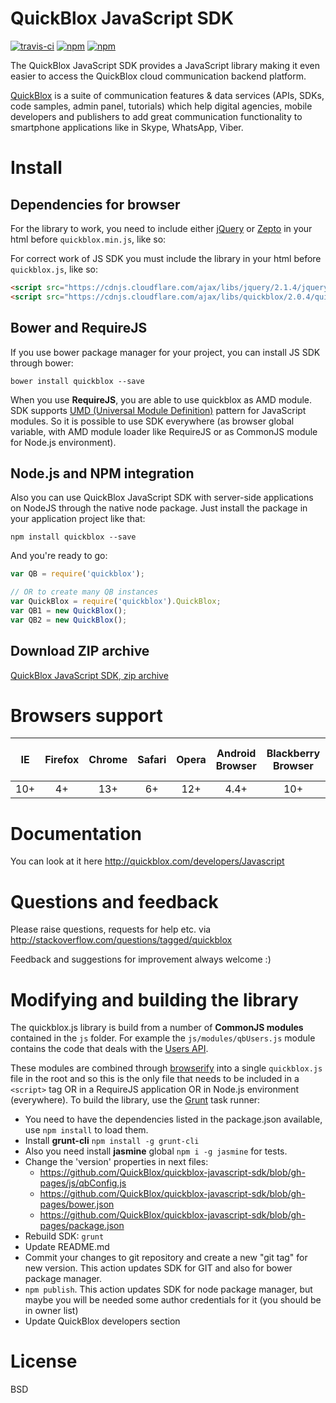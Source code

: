 # QuickBlox JavaScript SDK

[![travis-ci](https://api.travis-ci.org/QuickBlox/quickblox-javascript-sdk.svg?branch=gh-pages)](https://travis-ci.org/QuickBlox/quickblox-javascript-sdk)
[![npm](https://img.shields.io/npm/v/quickblox.svg)](https://www.npmjs.com/package/quickblox)
[![npm](https://img.shields.io/npm/dm/quickblox.svg)](https://www.npmjs.com/package/quickblox)

The QuickBlox JavaScript SDK provides a JavaScript library making it even
easier to access the QuickBlox cloud communication backend platform.

[QuickBlox](https://quickblox.com) is a suite of communication features & data services (APIs, SDKs, code samples, admin panel, tutorials) which help digital agencies, mobile developers and publishers to add great communication functionality to smartphone applications like in Skype, WhatsApp, Viber.


# Install

## Dependencies for browser

For the library to work, you need to include either [jQuery](http://jquery.com/) or [Zepto](http://zeptojs.com/) in your html before `quickblox.min.js`, like so:

For correct work of JS SDK you must include the  library in your html before `quickblox.js`, like so:

```html
<script src="https://cdnjs.cloudflare.com/ajax/libs/jquery/2.1.4/jquery.min.js"></script>
<script src="https://cdnjs.cloudflare.com/ajax/libs/quickblox/2.0.4/quickblox.min.js"></script>
```

## Bower and RequireJS

If you use bower package manager for your project, you can install JS SDK through bower:

```
bower install quickblox --save
```

When you use **RequireJS**, you are able to use quickblox as AMD module. SDK supports [UMD (Universal Module Definition)](https://github.com/umdjs/umd) pattern for JavaScript modules. So it is possible to use SDK everywhere (as browser global variable, with AMD module loader like RequireJS or as CommonJS module for Node.js environment).

## Node.js and NPM integration

Also you can use QuickBlox JavaScript SDK with server-side applications on NodeJS through the native node package. Just install the package in your application project like that:

```
npm install quickblox --save
```

And you're ready to go:

```javascript
var QB = require('quickblox');

// OR to create many QB instances
var QuickBlox = require('quickblox').QuickBlox;
var QB1 = new QuickBlox();
var QB2 = new QuickBlox();
```

## Download ZIP archive

[QuickBlox JavaScript SDK, zip archive](https://github.com/QuickBlox/quickblox-javascript-sdk/archive/gh-pages.zip)

# Browsers support

| IE   | Firefox | Chrome | Safari | Opera | Android Browser | Blackberry Browser | Opera Mobile | Chrome for Android | Firefox for Android |
|:----:|:-------:|:------:|:------:|:-----:|:---------------:|:------------------:|:------------:|:------------------:|:------------------------:|
| 10+  |  4+     | 13+    |  6+    |  12+	 |       4.4+	     |         10+        |	     12+	    |         35+        |	         30+             |

# Documentation

You can look at it here http://quickblox.com/developers/Javascript

# Questions and feedback

Please raise questions, requests for help etc. via http://stackoverflow.com/questions/tagged/quickblox

Feedback and suggestions for improvement always welcome :)

# Modifying and building the library

The quickblox.js library is build from a number of **CommonJS modules** contained in the `js` folder. For example the `js/modules/qbUsers.js` module contains the code that deals with the [Users API](http://quickblox.com/developers/Users).

These modules are combined through [browserify](http://browserify.org/) into a single `quickblox.js` file in the root and so this is the only file that needs to be included in a `<script>` tag OR in a RequireJS application OR in Node.js environment (everywhere). To build the library, use the [Grunt](http://gruntjs.com/) task runner:

* You need to have the dependencies listed in the package.json available, use `npm install` to load them.
* Install **grunt-cli** `npm install -g grunt-cli`
* Also you need install **jasmine** global `npm i -g jasmine` for tests.
* Change the 'version' properties in next files:
  * https://github.com/QuickBlox/quickblox-javascript-sdk/blob/gh-pages/js/qbConfig.js
  * https://github.com/QuickBlox/quickblox-javascript-sdk/blob/gh-pages/bower.json
  * https://github.com/QuickBlox/quickblox-javascript-sdk/blob/gh-pages/package.json
* Rebuild SDK: `grunt`
* Update README.md
* Commit your changes to git repository and create a new "git tag" for new version. This action updates SDK for GIT and also for bower package manager.
* `npm publish`. This action updates SDK for node package manager, but maybe you will be needed some author credentials for it (you should be in owner list)
* Update QuickBlox developers section

# License
BSD
